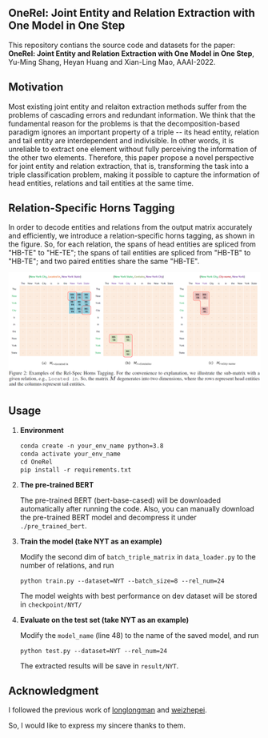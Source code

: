 ## OneRel: Joint Entity and Relation Extraction with One Model in One Step

This repository contians the source code and datasets for the paper: **OneRel: Joint Entity and Relation Extraction with One Model in One Step**, Yu-Ming Shang, Heyan Huang and Xian-Ling Mao, AAAI-2022.

## Motivation

Most existing joint entity and relaiton extraction methods suffer from the problems of cascading errors and redundant information. We think that the fundamental reason for the problems is that the decomposition-based paradigm ignores an important property of a triple -- its head entity, relation and tail entity are interdependent and indivisible. In other words, it is unreliable to extract one element without fully perceiving the information of the other two elements. Therefore, this paper propose a novel perspective for joint entity and relation extraction, that is, transforming the task into a triple classification problem, making it possible to capture the information of head entities, relations and tail entities at the same time.

## Relation-Specific Horns Tagging

In order to decode entities and relations from the output matrix accurately and efficiently, we introduce a relation-specific horns tagging, as shown in the figure. So, for each relation, the spans of head entities are spliced from "HB-TE" to "HE-TE"; the spans of tail entities are spliced from "HB-TB" to "HB-TE"; and two paired entities share the same "HB-TE".

![tagging](/img/tagging.png)

## Usage

1. **Environment**
   ```shell
   conda create -n your_env_name python=3.8
   conda activate your_env_name
   cd OneRel
   pip install -r requirements.txt
   ```

2. **The pre-trained BERT**

    The pre-trained BERT (bert-base-cased) will be downloaded automatically after running the code. Also, you can manually download the pre-trained BERT model and decompress it under `./pre_trained_bert`.


3. **Train the model (take NYT as an example)**

    Modify the second dim of `batch_triple_matrix` in `data_loader.py` to the number of relations, and run

    ```shell
    python train.py --dataset=NYT --batch_size=8 --rel_num=24 
    ```
    The model weights with best performance on dev dataset will be stored in `checkpoint/NYT/`

4. **Evaluate on the test set (take NYT as an example)**

    Modify the `model_name` (line 48) to the name of the saved model, and run 
    ```shell
    python test.py --dataset=NYT --rel_num=24
    ```

    The extracted results will be save in `result/NYT`.


## **Acknowledgment**

I followed the previous work of [longlongman](https://github.com/longlongman/CasRel-pytorch-reimplement) and [weizhepei](https://github.com/weizhepei/CasRel). 

So, I would like to express my sincere thanks to them. 



